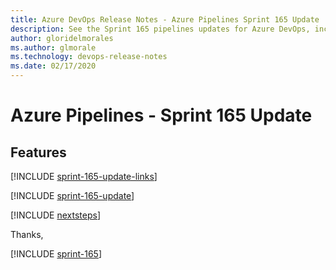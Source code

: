 ```yaml
---
title: Azure DevOps Release Notes - Azure Pipelines Sprint 165 Update
description: See the Sprint 165 pipelines updates for Azure DevOps, including next steps.
author: gloridelmorales
ms.author: glmorale
ms.technology: devops-release-notes
ms.date: 02/17/2020
---
```


# Azure Pipelines - Sprint 165 Update

## Features

[!INCLUDE [sprint-165-update-links](../includes/pipelines/sprint-165-update-links.md)]

[!INCLUDE [sprint-165-update](../includes/pipelines/sprint-165-update.md)]

[!INCLUDE [nextsteps](../includes/nextsteps.md)]

Thanks,

[!INCLUDE [sprint-165](../includes/signer/sprint-165.md)]

